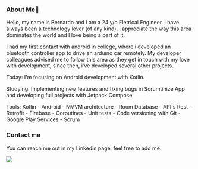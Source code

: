 ### About Me👋

Hello, my name is Bernardo and i am a 24 y/o Eletrical Engineer. I have always been a technology lover (of any kind), I appreciate the way this area dominates the world and I love being a part of it.

I had my first contact with android in college, where i developed an bluetooth controller app to drive an arduino car remotely. My developer colleagues advised me to follow this area as they get in touch with my love with development, since then, i've developed several other projects.

Today: I'm focusing on Android development with Kotlin.

Studying: Implementing new features and fixing bugs in Scrumtinize App and developing full projects with Jetpack Compose

Tools: Kotlin - Android - MVVM architecture - Room Database - API's Rest - Retrofit - Firebase - Coroutines - Unit tests - Code versioning with Git - Google Play Services - Scrum


### Contact me

You can reach me out in my Linkedin page, feel free to add me.

<div> 

  <a href="https://www.linkedin.com/in/bernardo-santiago-de-souza/" target="_blank"><img src="https://img.shields.io/badge/-LinkedIn-%230077B5?style=for-the-badge&logo=linkedin&logoColor=white" target="_blank"></a> 
  
</div>

